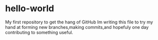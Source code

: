 # hello-world
My first repository to get the hang of GitHub
Im writing this file to try my hand at forming new branches,making commits,and hopefuly one day contributing to something useful.
